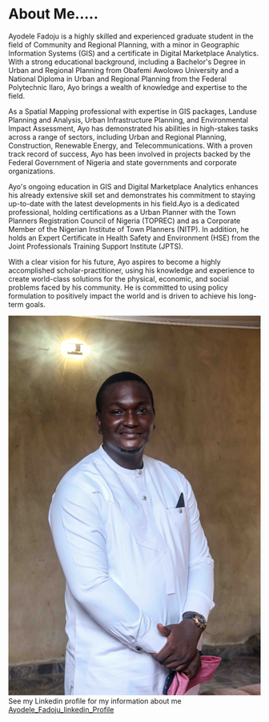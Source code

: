 # About Me.....
Ayodele Fadoju is a highly skilled and experienced graduate student in the field of Community and Regional Planning, with a minor in Geographic Information Systems (GIS) and a certificate in Digital Marketplace Analytics. With a strong educational background, including a Bachelor's Degree in Urban and Regional Planning from Obafemi Awolowo University and a National Diploma in Urban and Regional Planning from the Federal Polytechnic Ilaro, Ayo brings a wealth of knowledge and expertise to the field.

As a Spatial Mapping professional with expertise in GIS packages, Landuse Planning and Analysis, Urban Infrastructure Planning, and Environmental Impact Assessment, Ayo has demonstrated his abilities in high-stakes tasks across a range of sectors, including Urban and Regional Planning, Construction, Renewable Energy, and Telecommunications. With a proven track record of success, Ayo has been involved in projects backed by the Federal Government of Nigeria and state governments and corporate organizations.

Ayo's ongoing education in GIS and Digital Marketplace Analytics enhances his already extensive skill set and demonstrates his commitment to staying up-to-date with the latest developments in his field.Ayo is a dedicated professional, holding certifications as a Urban Planner with the Town Planners Registration Council of Nigeria (TOPREC) and as a Corporate Member of the Nigerian Institute of Town Planners (NITP). In addition, he holds an Expert Certificate in Health Safety and Environment (HSE) from the Joint Professionals Training Support Institute (JPTS).

With a clear vision for his future, Ayo aspires to become a highly accomplished scholar-practitioner, using his knowledge and experience to create world-class solutions for the physical, economic, and social problems faced by his community. He is committed to using policy formulation to positively impact the world and is driven to achieve his long-term goals.

![My_Image](Ayo.jpg)
See my Linkedin profile for my information about me [Ayodele_Fadoju_linkedin_Profile](https://www.linkedin.com/public-profile/settings?lipi=urn%3Ali%3Apage%3Ad_flagship3_profile_self_edit_contact-info%3BTRS5H7ouQvKu5Wq%2B3ANTTg%3D%3D)

